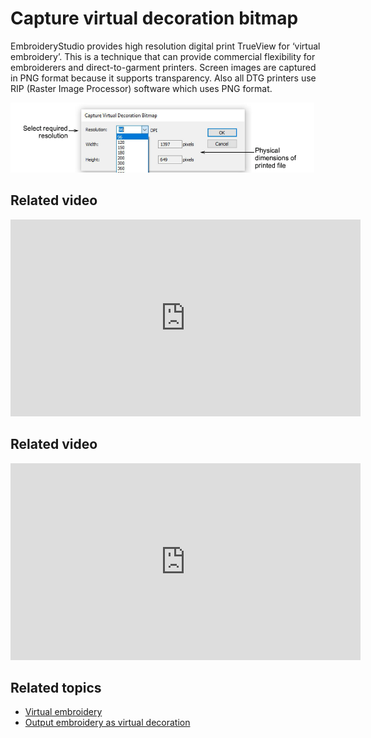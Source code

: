 # Capture virtual decoration bitmap

EmbroideryStudio provides high resolution digital print TrueView for ‘virtual embroidery’. This is a technique that can provide commercial flexibility for embroiderers and direct-to-garment printers. Screen images are captured in PNG format because it supports transparency. Also all DTG printers use RIP (Raster Image Processor) software which uses PNG format.

![CaptureVirtualDecorationBitmapDroplist.png](assets/CaptureVirtualDecorationBitmapDroplist.png)

## Related video

<iframe src="https://www.youtube.com/embed/SX1YtaXBt78" frameborder="0" 
		 allow="accelerometer; autoplay; encrypted-media; gyroscope; picture-in-picture" 
		 allowfullscreen="" style="width: 560px; height: 315px;">

</iframe>

## Related video

<iframe src="https://www.youtube.com/embed/GUoG_8MiTZ0" frameborder="0" 
		 allow="accelerometer; autoplay; encrypted-media; gyroscope; picture-in-picture" 
		 allowfullscreen="" style="width: 560px; height: 315px;">

</iframe>

## Related topics

- [Virtual embroidery](../../Applied/mixed/Virtual_embroidery)
- [Output embroidery as virtual decoration](../../Applied/mixed/Output_embroidery_as_virtual_decoration)
